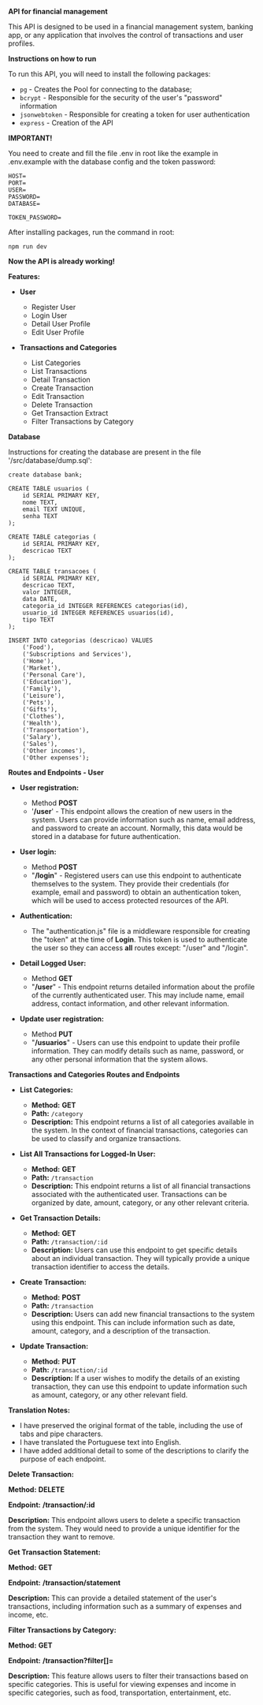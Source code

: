 **API for financial management**

This API is designed to be used in a financial management system, banking app, or any application that involves the control of transactions and user profiles.

**Instructions on how to run**

To run this API, you will need to install the following packages:

* `pg` - Creates the Pool for connecting to the database;
* `bcrypt` - Responsible for the security of the user's "password" information
* `jsonwebtoken` - Responsible for creating a token for user authentication
* `express` - Creation of the API

**IMPORTANT!**

You need to create and fill the file .env in root like the example in .env.example with the database config and the token password:

```
HOST=
PORT=
USER=
PASSWORD=
DATABASE=

TOKEN_PASSWORD=
```

After installing packages, run the command in root:

    npm run dev

**Now the API is already working!**

**Features:**

* **User**
    * Register User
    * Login User
    * Detail User Profile
    * Edit User Profile

* **Transactions and Categories**
    * List Categories
    * List Transactions
    * Detail Transaction
    * Create Transaction
    * Edit Transaction
    * Delete Transaction
    * Get Transaction Extract
    * Filter Transactions by Category

**Database**

Instructions for creating the database are present in the file '/src/database/dump.sql':

```
create database bank;

CREATE TABLE usuarios (
    id SERIAL PRIMARY KEY,
    nome TEXT,
    email TEXT UNIQUE,
    senha TEXT
);

CREATE TABLE categorias (
    id SERIAL PRIMARY KEY,
    descricao TEXT
);

CREATE TABLE transacoes (
    id SERIAL PRIMARY KEY,
    descricao TEXT,
    valor INTEGER,
    data DATE,
    categoria_id INTEGER REFERENCES categorias(id),
    usuario_id INTEGER REFERENCES usuarios(id),
    tipo TEXT
);

INSERT INTO categorias (descricao) VALUES
    ('Food'),
    ('Subscriptions and Services'),
    ('Home'),
    ('Market'),
    ('Personal Care'),
    ('Education'),
    ('Family'),
    ('Leisure'),
    ('Pets'),
    ('Gifts'),
    ('Clothes'),
    ('Health'),
    ('Transportation'),
    ('Salary'),
    ('Sales'),
    ('Other incomes'),
    ('Other expenses');
```

**Routes and Endpoints - User**

* **User registration:**
    * Method **POST**
    * '**/user**' - This endpoint allows the creation of new users in the system. Users can provide information such as name, email address, and password to create an account. Normally, this data would be stored in a database for future authentication.

* **User login:**
    * Method **POST**
    * "**/login**" - Registered users can use this endpoint to authenticate themselves to the system. They provide their credentials (for example, email and password) to obtain an authentication token, which will be used to access protected resources of the API.

* **Authentication:**
    * The "authentication.js" file is a middleware responsible for creating the "token" at the time of **Login**. This token is used to authenticate the user so they can access **all** routes except: "/user" and "/login".

* **Detail Logged User:**
    * Method **GET**
    * "**/user**" - This endpoint returns detailed information about the profile of the currently authenticated user. This may include name, email address, contact information, and other relevant information.

* **Update user registration:**
    * Method **PUT**
    * "**/usuarios**" - Users can use this endpoint to update their profile information. They can modify details such as name, password, or any other personal information that the system allows.


**Transactions and Categories Routes and Endpoints**

* **List Categories:**
    * **Method:** **GET**
    * **Path:** `/category`
    * **Description:** This endpoint returns a list of all categories available in the system. In the context of financial transactions, categories can be used to classify and organize transactions.

* **List All Transactions for Logged-In User:**
    * **Method:** **GET**
    * **Path:** `/transaction`
    * **Description:** This endpoint returns a list of all financial transactions associated with the authenticated user. Transactions can be organized by date, amount, category, or any other relevant criteria.

* **Get Transaction Details:**
    * **Method:** **GET**
    * **Path:** `/transaction/:id`
    * **Description:** Users can use this endpoint to get specific details about an individual transaction. They will typically provide a unique transaction identifier to access the details.

* **Create Transaction:**
    * **Method:** **POST**
    * **Path:** `/transaction`
    * **Description:** Users can add new financial transactions to the system using this endpoint. This can include information such as date, amount, category, and a description of the transaction.

* **Update Transaction:**
    * **Method:** **PUT**
    * **Path:** `/transaction/:id`
    * **Description:** If a user wishes to modify the details of an existing transaction, they can use this endpoint to update information such as amount, category, or any other relevant field.

**Translation Notes:**

* I have preserved the original format of the table, including the use of tabs and pipe characters.
* I have translated the Portuguese text into English.
* I have added additional detail to some of the descriptions to clarify the purpose of each endpoint.

**Delete Transaction:**

**Method:** **DELETE**

**Endpoint:** **/transaction/:id**

**Description:** This endpoint allows users to delete a specific transaction from the system. They would need to provide a unique identifier for the transaction they want to remove.

**Get Transaction Statement:**

**Method:** **GET**

**Endpoint:** **/transaction/statement**

**Description:** This can provide a detailed statement of the user's transactions, including information such as a summary of expenses and income, etc.

**Filter Transactions by Category:**

**Method:** **GET**

**Endpoint:** **/transaction?filter[]=**

**Description:** This feature allows users to filter their transactions based on specific categories. This is useful for viewing expenses and income in specific categories, such as food, transportation, entertainment, etc.



